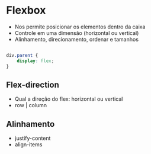 # Flexbox

* Nos permite posicionar os elementos dentro da caixa
* Controle em uma dimensão (horizontal ou vertical)
* Alinhamento, direcionamento, ordenar e tamanhos

```css

div.parent {
	display: flex;
}

```
## Flex-direction

* Qual a direção do flex: horizontal ou vertical
* row | column

## Alinhamento

* justify-content
* align-items